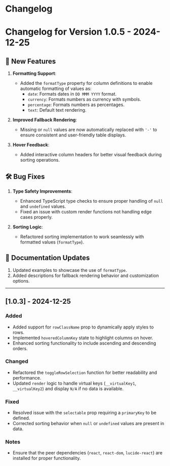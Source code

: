 # Changelog

# Changelog for Version 1.0.5 - 2024-12-25

## 🚀 New Features

1. **Formatting Support**:
   - Added the `formatType` property for column definitions to enable automatic formatting of values as:
     - `date`: Formats dates in `DD MMM YYYY` format.
     - `currency`: Formats numbers as currency with symbols.
     - `percentage`: Formats numbers as percentages.
     - `text`: Default text rendering.

2. **Improved Fallback Rendering**:
   - Missing or `null` values are now automatically replaced with `'-'` to ensure consistent and user-friendly table displays.

3. **Hover Feedback**:
   - Added interactive column headers for better visual feedback during sorting operations.

## 🛠️ Bug Fixes

1. **Type Safety Improvements**:
   - Enhanced TypeScript type checks to ensure proper handling of `null` and `undefined` values.
   - Fixed an issue with custom render functions not handling edge cases properly.

2. **Sorting Logic**:
   - Refactored sorting implementation to work seamlessly with formatted values (`formatType`).

## 📖 Documentation Updates

1. Updated examples to showcase the use of `formatType`.
2. Added descriptions for fallback rendering behavior and customization options.

---

## [1.0.3] - 2024-12-25
### Added
- Added support for `rowClassName` prop to dynamically apply styles to rows.
- Implemented `hoveredColumnKey` state to highlight columns on hover.
- Enhanced sorting functionality to include ascending and descending orders.

### Changed
- Refactored the `toggleRowSelection` function for better readability and performance.
- Updated `render` logic to handle virtual keys (`__virtualKey1`, `__virtualKey2`) and display `N/A` if no data is available.

### Fixed
- Resolved issue with the `selectable` prop requiring a `primaryKey` to be defined.
- Corrected sorting behavior when `null` or `undefined` values are present in data.

### Notes
- Ensure that the peer dependencies (`react`, `react-dom`, `lucide-react`) are installed for proper functionality.
